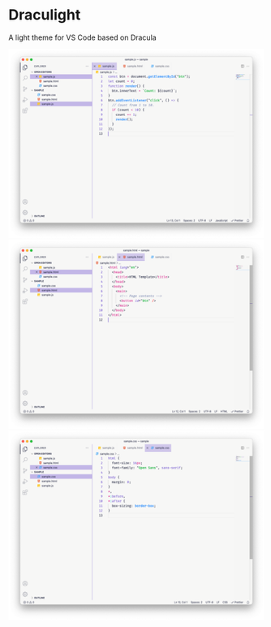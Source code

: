 # Draculight

A light theme for VS Code based on Dracula

![JavaScript Sample](https://github.com/nevyk/draculight/blob/main/themes/vscode/sample_javascript.png?raw=true)
![Html Sample](https://github.com/nevyk/draculight/blob/main/themes/vscode/sample_html.png?raw=true)
![CSS Sample](https://github.com/nevyk/draculight/blob/main/themes/vscode/sample_css.png?raw=true)
